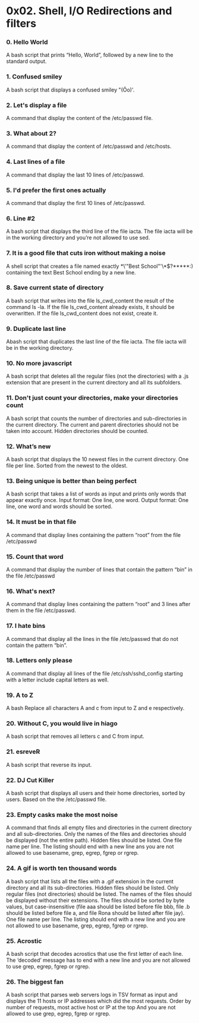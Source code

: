 # 0x02. Shell, I/O Redirections and filters
### 0. Hello World
A bash script that prints “Hello, World”, followed by a new line to the standard output.
### 1. Confused smiley
A bash script that displays a confused smiley "(Ôo)'.
### 2. Let's display a file
A command that display the content of the /etc/passwd file.
### 3. What about 2?
A command that display the content of /etc/passwd and /etc/hosts.
### 4. Last lines of a file
A command that display the last 10 lines of /etc/passwd.
### 5. I'd prefer the first ones actually
A command that display the first 10 lines of /etc/passwd.
### 6. Line #2
A bash script that displays the third line of the file iacta.
The file iacta will be in the working directory and you’re not allowed to use sed.
### 7. It is a good file that cuts iron without making a noise
A shell script that creates a file named exactly \*\\'"Best School"\'\\*$\?\*\*\*\*\*:) containing the text Best School ending by a new line.
### 8. Save current state of directory
A bash script that writes into the file ls_cwd_content the result of the command ls -la. If the file ls_cwd_content already exists, it should be overwritten. If the file ls_cwd_content does not exist, create it.
### 9. Duplicate last line
Abash script that duplicates the last line of the file iacta.
The file iacta will be in the working directory.
### 10. No more javascript
A bash  script that deletes all the regular files (not the directories) with a .js extension that are present in the current directory and all its subfolders.
### 11. Don't just count your directories, make your directories count
A bash script that counts the number of directories and sub-directories in the current directory.
The current and parent directories should not be taken into account.
Hidden directories should be counted.
### 12. What’s new
A bash script that displays the 10 newest files in the current directory.
One file per line. Sorted from the newest to the oldest.
### 13. Being unique is better than being perfect 
A bash script that takes a list of words as input and prints only words that appear exactly once.
Input format: One line, one word. Output format: One line, one word and words should be sorted.
### 14. It must be in that file
A command that display lines containing the pattern “root” from the file /etc/passwd
### 15. Count that word
A command that display the number of lines that contain the pattern “bin” in the file /etc/passwd
### 16. What's next?
A command that display lines containing the pattern “root” and 3 lines after them in the file /etc/passwd.
### 17. I hate bins
A command that display all the lines in the file /etc/passwd that do not contain the pattern “bin”.
### 18. Letters only please
A command that display all lines of the file /etc/ssh/sshd_config starting with a letter include capital letters as well.
### 19. A to Z
A bash Replace all characters A and c from input to Z and e respectively.
### 20. Without C, you would live in hiago
A bash script that removes all letters c and C from input.
### 21. esreveR
A bash script that reverse its input.
### 22. DJ Cut Killer
A bash script that displays all users and their home directories, sorted by users.
Based on the the /etc/passwd file.
### 23. Empty casks make the most noise
A command that finds all empty files and directories in the current directory and all sub-directories.
Only the names of the files and directories should be displayed (not the entire path). Hidden files should be listed. One file name per line. The listing should end with a new line ans you are not allowed to use basename, grep, egrep, fgrep or rgrep.
### 24. A gif is worth ten thousand words
A bash script that lists all the files with a .gif extension in the current directory and all its sub-directories.
Hidden files should be listed. Only regular files (not directories) should be listed. The names of the files should be displayed without their extensions. The files should be sorted by byte values, but case-insensitive (file aaa should be listed before file bbb, file .b should be listed before file a, and file Rona should be listed after file jay). One file name per line. The listing should end with a new line and you are not allowed to use basename, grep, egrep, fgrep or rgrep.
### 25. Acrostic
A bash script that decodes acrostics that use the first letter of each line.
The ‘decoded’ message has to end with a new line and you are not allowed to use grep, egrep, fgrep or rgrep.
### 26. The biggest fan
A bash script that parses web servers logs in TSV format as input and displays the 11 hosts or IP addresses which did the most requests.
Order by number of requests, most active host or IP at the top And you are not allowed to use grep, egrep, fgrep or rgrep.
